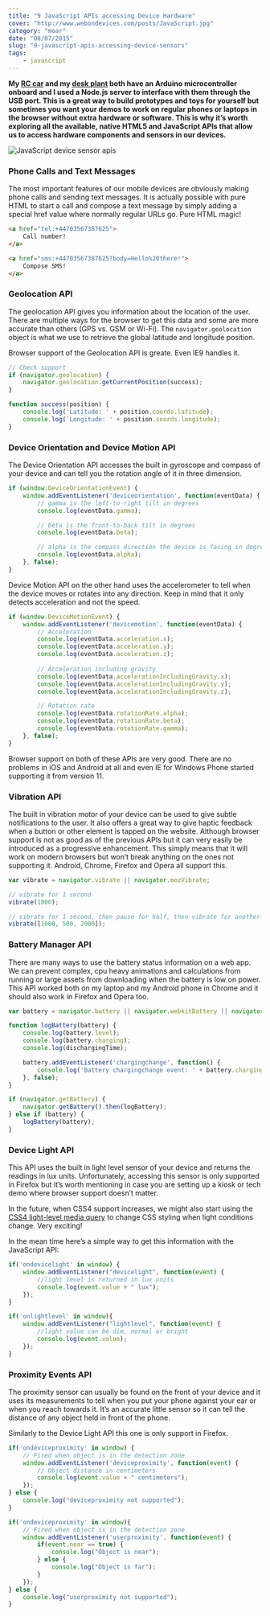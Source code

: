 ```yaml
---
title: "9 JavaScript APIs accessing Device Hardware"
cover: "http://www.webondevices.com/posts/JavaScript.jpg"
category: "moar"
date: "08/07/2015"
slug: "9-javascript-apis-accessing-device-sensors"
tags:
    - javascript
---
```


**My [RC car](/arduino-nodejs-rc-car-driven-with-html5-gamepad-api) and my [desk plant](/the-arduino-plant-with-javascript-voice-recognition) both have an Arduino microcontroller onboard and I used a Node.js server to interface with them through the USB port. This is a great way to build prototypes and toys for yourself but sometimes you want your demos to work on regular phones or laptops in the browser without extra hardware or software. This is why it’s worth exploring all the available, native HTML5 and JavaScript APIs that allow us to access hardware components and sensors in our devices.**

![JavaScript device sensor apis](http://www.webondevices.com/posts/JavaScript.jpg)

### Phone Calls and Text Messages

The most important features of our mobile devices are obviously making phone calls and sending text messages. It is actually possible with pure HTML to start a call and compose a text message by simply adding a special href value where normally regular URLs go. Pure HTML magic!

``` html
<a href="tel:+44703567387625">
    Call number!
</a>

<a href="sms:+44703567387625?body=Hello%20there!">
    Compose SMS!
</a>
```

### Geolocation API

The geolocation API gives you information about the location of the user. There are multiple ways for the browser to get this data and some are more accurate than others (GPS vs. GSM or Wi-Fi). The `navigator.geolocation` object is what we use to retrieve the global latitude and longitude position.

Browser support of the Geolocation API is greate. Even IE9 handles it.

``` javascript
// Check support
if (navigator.geolocation) {
    navigator.geolocation.getCurrentPosition(success);
}

function success(position) {
    console.log('Latitude: ' + position.coords.latitude);
    console.log('Longitude: ' + position.coords.longitude);
}
```

### Device Orientation and Device Motion API

The Device Orientation API accesses the built in gyroscope and compass of your device and can tell you the rotation angle of it in three dimension.

``` javascript
if (window.DeviceOrientationEvent) {
    window.addEventListener('deviceorientation', function(eventData) {
        // gamma is the left-to-right tilt in degrees
        console.log(eventData.gamma);

        // beta is the front-to-back tilt in degrees
        console.log(eventData.beta);

        // alpha is the compass direction the device is facing in degrees
        console.log(eventData.alpha);
    }, false);
}
```

Device Motion API on the other hand uses the accelerometer to tell when the device moves or rotates into any direction. Keep in mind that it only detects acceleration and not the speed.

``` javascript
if (window.DeviceMotionEvent) {
    window.addEventListener('devicemotion', function(eventData) {   
        // Acceleration
        console.log(eventData.acceleration.x);
        console.log(eventData.acceleration.y);
        console.log(eventData.acceleration.z);
    
        // Acceleration including gravity
        console.log(eventData.accelerationIncludingGravity.x);
        console.log(eventData.accelerationIncludingGravity.y);
        console.log(eventData.accelerationIncludingGravity.z);

        // Rotation rate
        console.log(eventData.rotationRate.alpha);
        console.log(eventData.rotationRate.beta);
        console.log(eventData.rotationRate.gamma);
    }, false);
}
```

Browser support on both of these APIs are very good. There are no problems in iOS and Android at all and even IE for Windows Phone started supporting it from version 11.

### Vibration API

The built in vibration motor of your device can be used to give subtle notifications to the user. It also offers a great way to give haptic feedback when a button or other element is tapped on the website. Although browser support is not as good as of the previous APIs but it can very easily be introduced as a progressive enhancement. This simply means that it will work on modern browsers but won’t break anything on the ones not supporting it. Android, Chrome, Firefox and Opera all support this.

``` javascript
var vibrate = navigator.vibrate || navigator.mozVibrate;

// vibrate for 1 second
vibrate(1000);

// vibrate for 1 second, then pause for half, then vibrate for another 1 second
vibrate([1000, 500, 2000]);
```

### Battery Manager API
There are many ways to use the battery status information on a web app. We can prevent complex, cpu heavy animations and calculations from running or large assets from downloading when the battery is low on power. This API worked both on my laptop and my Android phone in Chrome and it should also work in Firefox and Opera too.

``` javascript
var battery = navigator.battery || navigator.webkitBattery || navigator.mozBattery;

function logBattery(battery) {
    console.log(battery.level);
    console.log(battery.charging);
    console.log(dischargingTime);

    battery.addEventListener('chargingchange', function() {
        console.log('Battery chargingchange event: ' + battery.charging);
    }, false);
}

if (navigator.getBattery) {
    navigator.getBattery().then(logBattery);
} else if (battery) {
    logBattery(battery);
}
```

### Device Light API

This API uses the built in light level sensor of your device and returns the readings in lux units. Unfortunately, accessing this sensor is only supported in Firefox but it’s worth mentioning in case you are setting up a kiosk or tech demo where browser support doesn’t matter.

In the future, when CSS4 support increases, we might also start using the [CSS4 light-level media query](http://dev.w3.org/csswg/mediaqueries4/#light-level) to change CSS styling when light conditions change. Very exciting!

In the mean time here’s a simple way to get this information with the JavaScript API:

``` javascript
if('ondevicelight' in window) {
    window.addEventListener("devicelight", function(event) {
        //light level is returned in lux units
        console.log(event.value + " lux");
    });
}

if('onlightlevel' in window){
    window.addEventListener("lightlevel", function(event) {
        //light value can be dim, normal or bright
        console.log(event.value);
    });
}
```

### Proximity Events API
The proximity sensor can usually be found on the front of your device and it uses its measurements to tell when you put your phone against your ear or when you reach towards it. It’s an accurate little sensor so it can tell the distance of any object held in front of the phone.

Similarly to the Device Light API this one is only support in Firefox.

``` javascript
if('ondeviceproximity' in window) {
    // Fired when object is in the detection zone
    window.addEventListener('deviceproximity', function(event) {
        // Object distance in centimeters 
        console.log(event.value + " centimeters");
    });
} else {
    console.log("deviceproximity not supported");
}

if('ondeviceproximity' in window){
    // Fired when object is in the detection zone
    window.addEventListener('userproximity', function(event) {
        if(event.near == true) {
            console.log("Object is near");
        } else {
            console.log("Object is far");
        }
    });
} else {
    console.log("userproximity not supported");
}
```